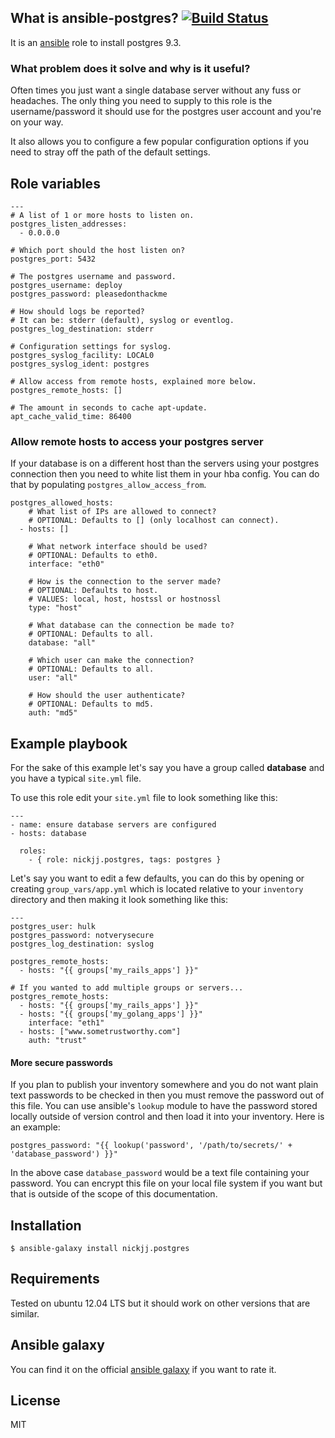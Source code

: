 ## What is ansible-postgres? [![Build Status](https://secure.travis-ci.org/nickjj/ansible-postgres.png)](http://travis-ci.org/nickjj/ansible-postgres)

It is an [ansible](http://www.ansible.com/home) role to install postgres 9.3.

### What problem does it solve and why is it useful?

Often times you just want a single database server without any fuss or headaches. The only thing you need to supply to this role is the username/password it should use for the postgres user account and you're on your way.

It also allows you to configure a few popular configuration options if you need to stray off the path of the default settings.

## Role variables

```
---
# A list of 1 or more hosts to listen on.
postgres_listen_addresses:
  - 0.0.0.0

# Which port should the host listen on?
postgres_port: 5432

# The postgres username and password.
postgres_username: deploy
postgres_password: pleasedonthackme

# How should logs be reported?
# It can be: stderr (default), syslog or eventlog.
postgres_log_destination: stderr

# Configuration settings for syslog.
postgres_syslog_facility: LOCAL0
postgres_syslog_ident: postgres

# Allow access from remote hosts, explained more below.
postgres_remote_hosts: []

# The amount in seconds to cache apt-update.
apt_cache_valid_time: 86400
```

### Allow remote hosts to access your postgres server

If your database is on a different host than the servers using your postgres connection then you need to white list them in your hba config. You can do that by populating `postgres_allow_access_from`.


```
postgres_allowed_hosts:
    # What list of IPs are allowed to connect?
    # OPTIONAL: Defaults to [] (only localhost can connect).
  - hosts: []

    # What network interface should be used?
    # OPTIONAL: Defaults to eth0.
    interface: "eth0"

    # How is the connection to the server made?
    # OPTIONAL: Defaults to host.
    # VALUES: local, host, hostssl or hostnossl
    type: "host"

    # What database can the connection be made to?
    # OPTIONAL: Defaults to all.
    database: "all"

    # Which user can make the connection?
    # OPTIONAL: Defaults to all.
    user: "all"

    # How should the user authenticate?
    # OPTIONAL: Defaults to md5.
    auth: "md5"
```

## Example playbook

For the sake of this example let's say you have a group called **database** and you have a typical `site.yml` file.

To use this role edit your `site.yml` file to look something like this:

```
---
- name: ensure database servers are configured
- hosts: database

  roles:
    - { role: nickjj.postgres, tags: postgres }
```

Let's say you want to edit a few defaults, you can do this by opening or creating `group_vars/app.yml` which is located relative to your `inventory` directory and then making it look something like this:

```
---
postgres_user: hulk
postgres_password: notverysecure
postgres_log_destination: syslog

postgres_remote_hosts:
  - hosts: "{{ groups['my_rails_apps'] }}"

# If you wanted to add multiple groups or servers...
postgres_remote_hosts:
  - hosts: "{{ groups['my_rails_apps'] }}"
  - hosts: "{{ groups['my_golang_apps'] }}"
    interface: "eth1"
  - hosts: ["www.sometrustworthy.com"]
    auth: "trust"
```

#### More secure passwords

If you plan to publish your inventory somewhere and you do not want plain text passwords to be checked in then you must remove the password out of this file. You can use ansible's `lookup` module to have the password stored locally outside of version control and then load it into your inventory. Here is an example:

```
postgres_password: "{{ lookup('password', '/path/to/secrets/' + 'database_password') }}"
```

In the above case `database_password` would be a text file containing your password. You can encrypt this file on your local file system if you want but that is outside of the scope of this documentation.

## Installation

`$ ansible-galaxy install nickjj.postgres`

## Requirements

Tested on ubuntu 12.04 LTS but it should work on other versions that are similar.

## Ansible galaxy

You can find it on the official [ansible galaxy](https://galaxy.ansible.com/list#/roles/867) if you want to rate it.

## License

MIT